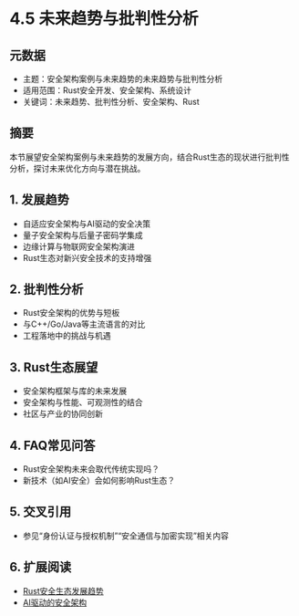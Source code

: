 # 4.5 未来趋势与批判性分析

## 元数据

- 主题：安全架构案例与未来趋势的未来趋势与批判性分析
- 适用范围：Rust安全开发、安全架构、系统设计
- 关键词：未来趋势、批判性分析、安全架构、Rust

## 摘要

本节展望安全架构案例与未来趋势的发展方向，结合Rust生态的现状进行批判性分析，探讨未来优化方向与潜在挑战。

## 1. 发展趋势

- 自适应安全架构与AI驱动的安全决策
- 量子安全架构与后量子密码学集成
- 边缘计算与物联网安全架构演进
- Rust生态对新兴安全技术的支持增强

## 2. 批判性分析

- Rust安全架构的优势与短板
- 与C++/Go/Java等主流语言的对比
- 工程落地中的挑战与机遇

## 3. Rust生态展望

- 安全架构框架与库的未来发展
- 安全架构与性能、可观测性的结合
- 社区与产业的协同创新

## 4. FAQ常见问答

- Rust安全架构未来会取代传统实现吗？
- 新技术（如AI安全）会如何影响Rust生态？

## 5. 交叉引用

- 参见“身份认证与授权机制”“安全通信与加密实现”相关内容

## 6. 扩展阅读

- [Rust安全生态发展趋势](https://github.com/rust-lang/awesome-rust#security)
- [AI驱动的安全架构](https://www.nist.gov/cyberframework)
